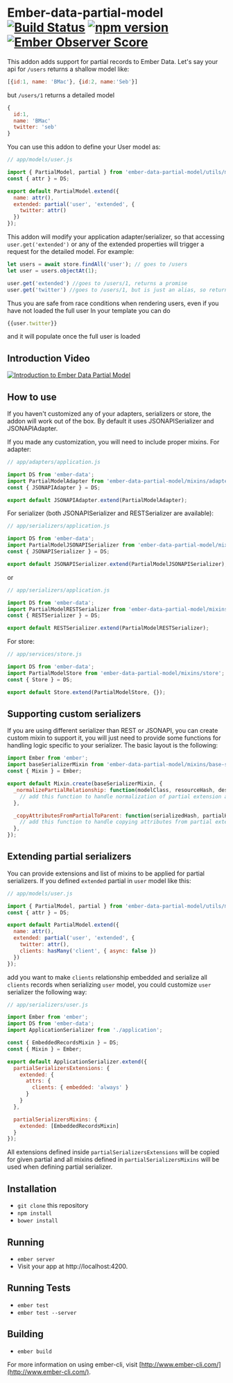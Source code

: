 # Ember-data-partial-model [![Build Status](https://travis-ci.org/BookingSync/ember-data-partial-model.svg?branch=master)](https://travis-ci.org/BookingSync/ember-data-partial-model.svg) [![npm version](https://badge.fury.io/js/ember-data-partial-model.svg)](https://badge.fury.io/js/ember-data-partial-model.svg) [![Ember Observer Score](https://emberobserver.com/badges/ember-data-partial-model.svg)](https://emberobserver.com/addons/ember-data-partial-model)

This addon adds support for partial records to Ember Data. Let's say your api for
`/users` returns a shallow model like:
```js
[{id:1, name: 'BMac'}, {id:2, name:'Seb'}]
```

but `/users/1` returns a detailed model

```js
{
  id:1,
  name: 'BMac'
  twitter: 'seb'
}
```

You can use this addon to define your User model as:
```js
// app/models/user.js

import { PartialModel, partial } from 'ember-data-partial-model/utils/model';
const { attr } = DS;

export default PartialModel.extend({
  name: attr(),
  extended: partial('user', 'extended', {
    twitter: attr()
  })
});
```

This addon will modify your application adapter/serializer, so that accessing `user.get('extended')`
or any of the extended properties will trigger a request for the detailed model.
For example:

```js
let users = await store.findAll('user'); // goes to /users
let user = users.objectAt(1);

user.get('extended') //goes to /users/1, returns a promise
user.get('twitter') //goes to /users/1, but is just an alias, so returns null initially, should not do in app code
```

Thus you are safe from race conditions when rendering users, even if you have not loaded the full user
In your template you can do
```js
{{user.twitter}}
```
and it will populate once the full user is loaded

## Introduction Video

[![Introduction to Ember Data Partial Model](https://i.vimeocdn.com/video/564803264_640x400.jpg)](https://vimeo.com/162329720)

## How to use
If you haven't customized any of your adapters, serializers or store, the addon will work out of the box. By default it uses JSONAPISerializer and JSONAPIAdapter.

If you made any customization, you will need to include proper mixins. For adapter:

```js
// app/adapters/application.js

import DS from 'ember-data';
import PartialModelAdapter from 'ember-data-partial-model/mixins/adapter';
const { JSONAPIAdapter } = DS;

export default JSONAPIAdapter.extend(PartialModelAdapter);

```

For serializer (both JSONAPISerializer and RESTSerializer are available):


```js
// app/serializers/application.js

import DS from 'ember-data';
import PartialModelJSONAPISerializer from 'ember-data-partial-model/mixins/jsonapi-serializer';
const { JSONAPISerializer } = DS;

export default JSONAPISerializer.extend(PartialModelJSONAPISerializer);
```

or

```js
// app/serializers/application.js

import DS from 'ember-data';
import PartialModelRESTSerializer from 'ember-data-partial-model/mixins/rest-serializer';
const { RESTSerializer } = DS;

export default RESTSerializer.extend(PartialModelRESTSerializer);
```


For store:

```js
// app/services/store.js

import DS from 'ember-data';
import PartialModelStore from 'ember-data-partial-model/mixins/store';
const { Store } = DS;

export default Store.extend(PartialModelStore, {});
```

## Supporting custom serializers
If you are using different serializer than REST or JSONAPI, you can create custom mixin to support it, you will just need to provide some functions for handling logic specific to your serializer. The basic layout is the following:

```js
import Ember from 'ember';
import baseSerializerMixin from 'ember-data-partial-model/mixins/base-serializer';
const { Mixin } = Ember;

export default Mixin.create(baseSerializerMixin, {
  _normalizePartialRelationship: function(modelClass, resourceHash, descriptor) {
    // add this function to handle normalization of partial extension as a relationship.
  },

  _copyAttributesFromPartialToParent: function(serializedHash, partialHash) {
    // add this function to handle copying attributes from partial extension to top-level hash.
  },
});
```

## Extending partial serializers
You can provide extensions and list of mixins to be applied for partial serializers. If you defined `extended` partial in `user` model like this:

``` js
// app/models/user.js

import { PartialModel, partial } from 'ember-data-partial-model/utils/model';
const { attr } = DS;

export default PartialModel.extend({
  name: attr(),
  extended: partial('user', 'extended', {
    twitter: attr(),
    clients: hasMany('client', { async: false })
  })
});
```

add you want to make `clients` relationship embedded and serialize all `clients` records when serializing `user` model, you could customize `user` serializer the following way:

``` js
// app/serializers/user.js

import Ember from 'ember';
import DS from 'ember-data';
import ApplicationSerializer from './application';

const { EmbeddedRecordsMixin } = DS;
const { Mixin } = Ember;

export default ApplicationSerializer.extend({
  partialSerializersExtensions: {
    extended: {
      attrs: {
        clients: { embedded: 'always' }
      }
    }
  },

  partialSerializersMixins: {
    extended: [EmbeddedRecordsMixin]
  }
});
```

All extensions defined inside `partialSerializersExtensions` will be copied for given partial and all mixins  defined in `partialSerializersMixins` will be used when defining partial serializer.

## Installation

* `git clone` this repository
* `npm install`
* `bower install`

## Running

* `ember server`
* Visit your app at http://localhost:4200.

## Running Tests

* `ember test`
* `ember test --server`

## Building

* `ember build`

For more information on using ember-cli, visit [http://www.ember-cli.com/](http://www.ember-cli.com/).
